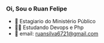 ### Oi, Sou o Ruan Felipe


- 🔭 Estagiario do Ministério Público
- 🧑‍🎓 Estudando Devops e Php 
- 💼 email: ruansilva6721@gmail.com


